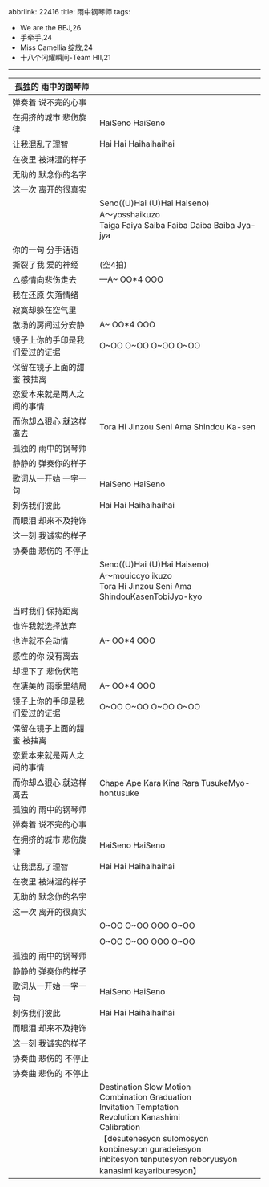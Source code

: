 abbrlink: 22416
title: 雨中钢琴师
tags:
  - We are the BEJ,26
  - 手牵手,24
  - Miss Camellia 绽放,24
  - 十八个闪耀瞬间-Team HII,21
---
|孤独的 雨中的钢琴师|      |
|--|--|
|弹奏着 说不完的心事|      |
|在拥挤的城市 悲伤旋律|HaiSeno HaiSeno |
|让我混乱了理智|Hai Hai Haihaihaihai|
|在夜里 被淋湿的样子|      |
|无助的 默念你的名字|      |
|这一次 离开的很真实|      |
|      |Seno((U)Hai (U)Hai Haiseno)<br>A～yosshaikuzo<br>Taiga Faiya Saiba Faiba Daiba Baiba Jya-jya|
|你的一句 分手话语|      |
|撕裂了我 爱的神经|(空4拍)|
|△感情向悲伤走去|—A~ OO*4 OOO|
|我在还原 失落情绪|      |
|寂寞却躲在空气里|      |
|散场的房间过分安静|A~ OO*4 OOO|
|镜子上你的手印是我们爱过的证据|O~OO O~OO O~OO O~OO|
|保留在镜子上面的甜蜜 被抽离|      |
|恋爱本来就是两人之间的事情|      |
|而你却△狠心 就这样离去|Tora Hi Jinzou Seni Ama Shindou Ka-sen|
|孤独的 雨中的钢琴师|      |
|静静的 弹奏你的样子|      |
|歌词从一开始 一字一句|HaiSeno HaiSeno |
|刺伤我们彼此|Hai Hai Haihaihaihai|
|而眼泪 却来不及掩饰|      |
|这一刻 我诚实的样子|      |
|协奏曲 悲伤的 不停止|      |
|      |Seno((U)Hai (U)Hai Haiseno)<br>A～mouiccyo ikuzo<br>Tora Hi Jinzou Seni Ama ShindouKasenTobiJyo-kyo|
|当时我们 保持距离|      |
|也许我就选择放弃|      |
|也许就不会动情|A~ OO*4 OOO|
|感性的你 没有离去|      |
|却埋下了 悲伤伏笔|      |
|在凄美的 雨季里结局|A~ OO*4 OOO|
|镜子上你的手印是我们爱过的证据|O~OO O~OO O~OO O~OO|
|保留在镜子上面的甜蜜 被抽离|      |
|恋爱本来就是两人之间的事情|      |
|而你却△狠心 就这样离去|Chape Ape Kara Kina Rara TusukeMyo-hontusuke|
|孤独的 雨中的钢琴师|      |
|弹奏着 说不完的心事|      |
|在拥挤的城市 悲伤旋律|HaiSeno HaiSeno |
|让我混乱了理智|Hai Hai Haihaihaihai|
|在夜里 被淋湿的样子|      |
|无助的 默念你的名字|      |
|这一次 离开的很真实|      |
|      |O~OO O~OO OOO O~OO|
|      |      |
|      |O~OO O~OO OOO O~OO|
|孤独的 雨中的钢琴师|      |
|静静的 弹奏你的样子|      |
|歌词从一开始 一字一句|HaiSeno HaiSeno |
|刺伤我们彼此|Hai Hai Haihaihaihai|
|而眼泪 却来不及掩饰|      |
|这一刻 我诚实的样子|      |
|协奏曲 悲伤的 不停止|      |
|协奏曲 悲伤的 不停止|      |
|      |Destination Slow Motion<br>Combination Graduation<br>Invitation Temptation<br>Revolution Kanashimi<br>Calibration<br>【desutenesyon sulomosyon<br>konbinesyon guradeiesyon<br>inbitesyon tenputesyon reboryusyon<br>kanasimi kayariburesyon】|